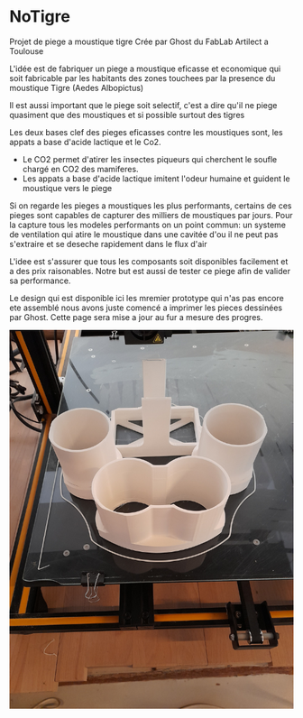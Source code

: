 # NoTigre
Projet de piege a moustique tigre Crée par Ghost du FabLab Artilect a Toulouse

L'idée est de fabriquer un piege a moustique eficasse et economique qui soit fabricable par les habitants des zones touchees par la presence du moustique Tigre (Aedes Albopictus)

Il est aussi important que le piege soit selectif, c'est a dire qu'il ne piege quasiment que des moustiques et si possible surtout des tigres

Les deux bases clef des pieges eficasses contre les moustiques sont, les appats a base d'acide lactique et le Co2.

- Le CO2 permet d'atirer les insectes piqueurs qui cherchent le soufle chargé en CO2 des mamiferes.
- Les appats a base d'acide lactique imitent l'odeur humaine et guident le moustique vers le piege

Si on regarde les pieges a moustiques les plus performants, certains de ces pieges sont capables de capturer des milliers de moustiques par jours. Pour la capture tous les modeles performants on un point commun: un systeme de ventilation qui atire le moustique dans une cavitée d'ou il ne peut pas s'extraire et se deseche rapidement dans le flux d'air

L'idee est s'assurer que tous les composants soit disponibles facilement et a des prix raisonables. 
Notre but est aussi de tester ce piege afin de valider sa performance.

Le design qui est disponible ici les mremier prototype qui n'as pas encore ete assemblé nous avons juste comencé a imprimer les pieces dessinées par Ghost.
Cette page sera mise a jour au fur a mesure des progres.
 

![Impression de la base](https://github.com/kolergy/NoTigre/blob/master/Support.jpg)
